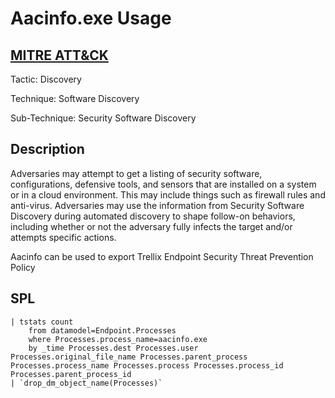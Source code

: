 # Aacinfo.exe Usage

## [MITRE ATT&CK](https://attack.mitre.org/techniques/T1518/001/)
Tactic: Discovery

Technique: Software Discovery

Sub-Technique: Security Software Discovery

## Description
Adversaries may attempt to get a listing of security software, configurations, defensive tools, and sensors that are installed on a system or in a cloud environment. This may include things such as firewall rules and anti-virus. Adversaries may use the information from Security Software Discovery during automated discovery to shape follow-on behaviors, including whether or not the adversary fully infects the target and/or attempts specific actions.

Aacinfo can be used to export Trellix Endpoint Security Threat Prevention Policy

## SPL
```spl
| tstats count
    from datamodel=Endpoint.Processes
    where Processes.process_name=aacinfo.exe
    by _time Processes.dest Processes.user Processes.original_file_name Processes.parent_process Processes.process_name Processes.process Processes.process_id Processes.parent_process_id
| `drop_dm_object_name(Processes)`
```